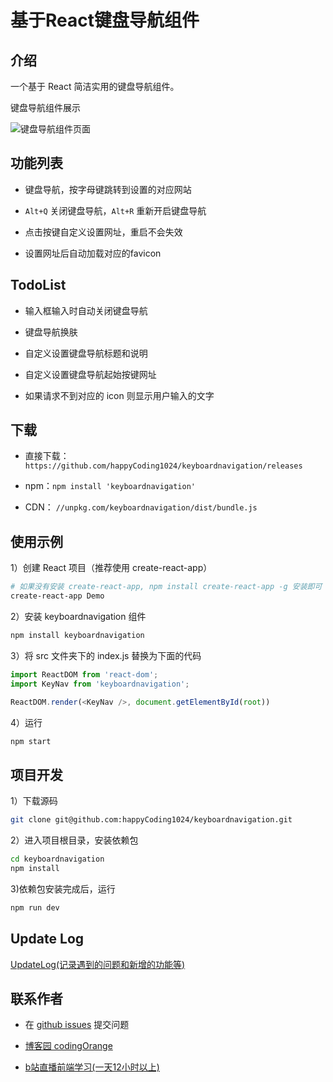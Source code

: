 # 基于React键盘导航组件

## 介绍

一个基于 React 简洁实用的键盘导航组件。

键盘导航组件展示

![键盘导航组件页面]( https://images.cnblogs.com/cnblogs_com/zhangguicheng/1718410/o_200416161204键盘导航组件页面.png )

## 功能列表

- 键盘导航，按字母键跳转到设置的对应网站
- `Alt+Q` 关闭键盘导航，`Alt+R` 重新开启键盘导航 

- 点击按键自定义设置网址，重启不会失效
- 设置网址后自动加载对应的favicon

## TodoList

- 输入框输入时自动关闭键盘导航

- 键盘导航换肤

- 自定义设置键盘导航标题和说明

- 自定义设置键盘导航起始按键网址
- 如果请求不到对应的 icon 则显示用户输入的文字

## 下载

- 直接下载：` https://github.com/happyCoding1024/keyboardnavigation/releases `

- npm：`npm install 'keyboardnavigation'`
- CDN： `//unpkg.com/keyboardnavigation/dist/bundle.js`

## 使用示例

1）创建 React 项目（推荐使用 create-react-app）

```bash
# 如果没有安装 create-react-app, npm install create-react-app -g 安装即可
create-react-app Demo
```

2）安装 keyboardnavigation 组件

```bash
npm install keyboardnavigation
```

3）将 src 文件夹下的 index.js 替换为下面的代码

```js
import ReactDOM from 'react-dom';
import KeyNav from 'keyboardnavigation';

ReactDOM.render(<KeyNav />, document.getElementById(root))

```

4）运行

```bash
npm start
```

## 项目开发

1）下载源码 

```bash
git clone git@github.com:happyCoding1024/keyboardnavigation.git
```

2）进入项目根目录，安装依赖包 

```bash
cd keyboardnavigation
npm install
```

3)依赖包安装完成后，运行

```bash
npm run dev
```

## Update Log

[UpdateLog(记录遇到的问题和新增的功能等)](doc/dev/UpdateLog.md)


## 联系作者

- 在 [github issues](https://github.com/happyCoding1024/FrontendLearningTool/issues) 提交问题

- [博客园 codingOrange](https://www.cnblogs.com/zhangguicheng/)

- [b站直播前端学习(一天12小时以上)](https://space.bilibili.com/421338049)


